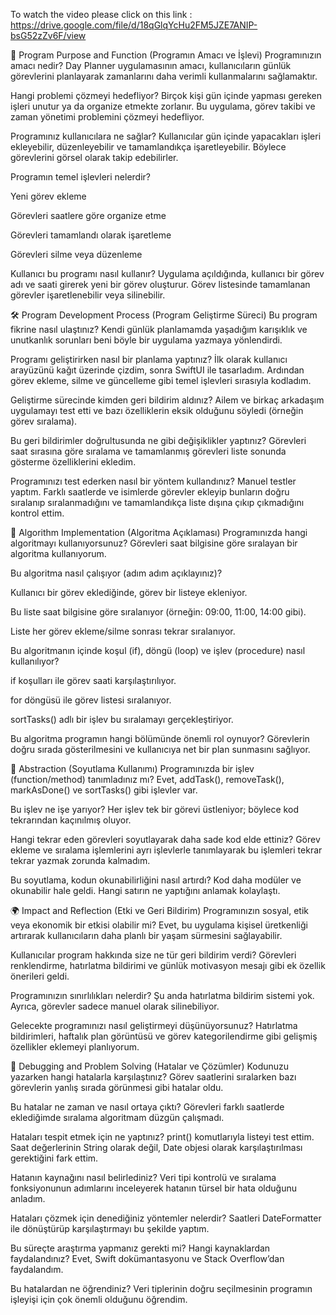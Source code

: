 To watch the video please click on this link : https://drive.google.com/file/d/18qGlqYcHu2FM5JZE7ANIP-bsG52zZv6F/view



📌 Program Purpose and Function (Programın Amacı ve İşlevi)
Programınızın amacı nedir?
Day Planner uygulamasının amacı, kullanıcıların günlük görevlerini planlayarak zamanlarını daha verimli kullanmalarını sağlamaktır.

Hangi problemi çözmeyi hedefliyor?
Birçok kişi gün içinde yapması gereken işleri unutur ya da organize etmekte zorlanır. Bu uygulama, görev takibi ve zaman yönetimi problemini çözmeyi hedefliyor.

Programınız kullanıcılara ne sağlar?
Kullanıcılar gün içinde yapacakları işleri ekleyebilir, düzenleyebilir ve tamamlandıkça işaretleyebilir. Böylece görevlerini görsel olarak takip edebilirler.

Programın temel işlevleri nelerdir?

Yeni görev ekleme

Görevleri saatlere göre organize etme

Görevleri tamamlandı olarak işaretleme

Görevleri silme veya düzenleme

Kullanıcı bu programı nasıl kullanır?
Uygulama açıldığında, kullanıcı bir görev adı ve saati girerek yeni bir görev oluşturur. Görev listesinde tamamlanan görevler işaretlenebilir veya silinebilir.

🛠️ Program Development Process (Program Geliştirme Süreci)
Bu program fikrine nasıl ulaştınız?
Kendi günlük planlamamda yaşadığım karışıklık ve unutkanlık sorunları beni böyle bir uygulama yazmaya yönlendirdi.

Programı geliştirirken nasıl bir planlama yaptınız?
İlk olarak kullanıcı arayüzünü kağıt üzerinde çizdim, sonra SwiftUI ile tasarladım. Ardından görev ekleme, silme ve güncelleme gibi temel işlevleri sırasıyla kodladım.

Geliştirme sürecinde kimden geri bildirim aldınız?
Ailem ve birkaç arkadaşım uygulamayı test etti ve bazı özelliklerin eksik olduğunu söyledi (örneğin görev sıralama).

Bu geri bildirimler doğrultusunda ne gibi değişiklikler yaptınız?
Görevleri saat sırasına göre sıralama ve tamamlanmış görevleri liste sonunda gösterme özelliklerini ekledim.

Programınızı test ederken nasıl bir yöntem kullandınız?
Manuel testler yaptım. Farklı saatlerde ve isimlerde görevler ekleyip bunların doğru sıralanıp sıralanmadığını ve tamamlandıkça liste dışına çıkıp çıkmadığını kontrol ettim.

🔁 Algorithm Implementation (Algoritma Açıklaması)
Programınızda hangi algoritmayı kullanıyorsunuz?
Görevleri saat bilgisine göre sıralayan bir algoritma kullanıyorum.

Bu algoritma nasıl çalışıyor (adım adım açıklayınız)?

Kullanıcı bir görev eklediğinde, görev bir listeye ekleniyor.

Bu liste saat bilgisine göre sıralanıyor (örneğin: 09:00, 11:00, 14:00 gibi).

Liste her görev ekleme/silme sonrası tekrar sıralanıyor.

Bu algoritmanın içinde koşul (if), döngü (loop) ve işlev (procedure) nasıl kullanılıyor?

if koşulları ile görev saati karşılaştırılıyor.

for döngüsü ile görev listesi sıralanıyor.

sortTasks() adlı bir işlev bu sıralamayı gerçekleştiriyor.

Bu algoritma programın hangi bölümünde önemli rol oynuyor?
Görevlerin doğru sırada gösterilmesini ve kullanıcıya net bir plan sunmasını sağlıyor.

🧱 Abstraction (Soyutlama Kullanımı)
Programınızda bir işlev (function/method) tanımladınız mı?
Evet, addTask(), removeTask(), markAsDone() ve sortTasks() gibi işlevler var.

Bu işlev ne işe yarıyor?
Her işlev tek bir görevi üstleniyor; böylece kod tekrarından kaçınılmış oluyor.

Hangi tekrar eden görevleri soyutlayarak daha sade kod elde ettiniz?
Görev ekleme ve sıralama işlemlerini ayrı işlevlerle tanımlayarak bu işlemleri tekrar tekrar yazmak zorunda kalmadım.

Bu soyutlama, kodun okunabilirliğini nasıl artırdı?
Kod daha modüler ve okunabilir hale geldi. Hangi satırın ne yaptığını anlamak kolaylaştı.

🌍 Impact and Reflection (Etki ve Geri Bildirim)
Programınızın sosyal, etik veya ekonomik bir etkisi olabilir mi?
Evet, bu uygulama kişisel üretkenliği artırarak kullanıcıların daha planlı bir yaşam sürmesini sağlayabilir.

Kullanıcılar program hakkında size ne tür geri bildirim verdi?
Görevleri renklendirme, hatırlatma bildirimi ve günlük motivasyon mesajı gibi ek özellik önerileri geldi.

Programınızın sınırlılıkları nelerdir?
Şu anda hatırlatma bildirim sistemi yok. Ayrıca, görevler sadece manuel olarak silinebiliyor.

Gelecekte programınızı nasıl geliştirmeyi düşünüyorsunuz?
Hatırlatma bildirimleri, haftalık plan görüntüsü ve görev kategorilendirme gibi gelişmiş özellikler eklemeyi planlıyorum.

🐞 Debugging and Problem Solving (Hatalar ve Çözümler)
Kodunuzu yazarken hangi hatalarla karşılaştınız?
Görev saatlerini sıralarken bazı görevlerin yanlış sırada görünmesi gibi hatalar oldu.

Bu hatalar ne zaman ve nasıl ortaya çıktı?
Görevleri farklı saatlerde eklediğimde sıralama algoritmam düzgün çalışmadı.

Hataları tespit etmek için ne yaptınız?
print() komutlarıyla listeyi test ettim. Saat değerlerinin String olarak değil, Date objesi olarak karşılaştırılması gerektiğini fark ettim.

Hatanın kaynağını nasıl belirlediniz?
Veri tipi kontrolü ve sıralama fonksiyonunun adımlarını inceleyerek hatanın türsel bir hata olduğunu anladım.

Hataları çözmek için denediğiniz yöntemler nelerdir?
Saatleri DateFormatter ile dönüştürüp karşılaştırmayı bu şekilde yaptım.

Bu süreçte araştırma yapmanız gerekti mi? Hangi kaynaklardan faydalandınız?
Evet, Swift dokümantasyonu ve Stack Overflow’dan faydalandım.

Bu hatalardan ne öğrendiniz?
Veri tiplerinin doğru seçilmesinin programın işleyişi için çok önemli olduğunu öğrendim.
